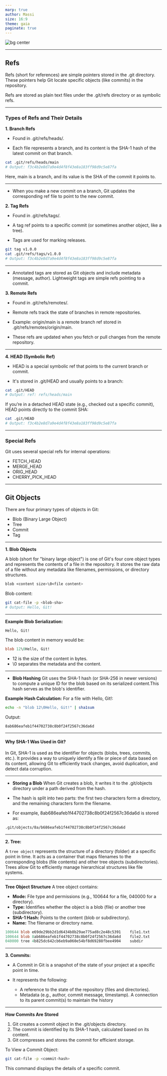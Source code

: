 ```yaml
---
marp: true
author: Massi
size: 16:9
theme: gaia
paginate: true
---
```


![bg center](cover.png)

---

## Refs

Refs (short for references) are simple pointers stored in the .git directory. These pointers help Git locate specific objects (like commits) in the repository.

Refs are stored as plain text files under the .git/refs directory or as symbolic refs.

---

### Types of Refs and Their Details

**1. Branch Refs**

- Found in .git/refs/heads/.

- Each file represents a branch, and its content is the SHA-1 hash of the latest commit on that branch.

```bash
cat .git/refs/heads/main
# Output: f3c4b2e8d7a9e4d4f8f43e8a183ff98d9c5e87fa
```

Here, main is a branch, and its value is the SHA of the commit it points to.

---

- When you make a new commit on a branch, Git updates the corresponding ref file to point to the new commit.

**2. Tag Refs**

- Found in .git/refs/tags/.

- A tag ref points to a specific commit (or sometimes another object, like a tree).

- Tags are used for marking releases.

```bash
git tag v1.0.0
cat .git/refs/tags/v1.0.0
# Output: f3c4b2e8d7a9e4d4f8f43e8a183ff98d9c5e87fa
```

---

- Annotated tags are stored as Git objects and include metadata (message, author). Lightweight tags are simple refs pointing to a commit.

**3. Remote Refs**

- Found in .git/refs/remotes/.

- Remote refs track the state of branches in remote repositories.

- Example: origin/main is a remote branch ref stored in .git/refs/remotes/origin/main.

- These refs are updated when you fetch or pull changes from the remote repository.

---

**4. HEAD (Symbolic Ref)**

- HEAD is a special symbolic ref that points to the current branch or commit.

- It's stored in .git/HEAD and usually points to a branch:

```bash
cat .git/HEAD
# Output: ref: refs/heads/main
```

If you’re in a detached HEAD state (e.g., checked out a specific commit), HEAD points directly to the commit SHA:

```bash
cat .git/HEAD
# Output: f3c4b2e8d7a9e4d4f8f43e8a183ff98d9c5e87fa
```

---

### Special Refs

Git uses several special refs for internal operations:

- FETCH_HEAD
- MERGE_HEAD
- ORIG_HEAD
- CHERRY_PICK_HEAD

---

## Git Objects

There are four primary types of objects in Git:

- Blob (Binary Large Object)
- Tree
- Commit
- Tag

---

**1. Blob Objects**

A blob (short for "binary large object") is one of Git's four core object types and represents the contents of a file in the repository. It stores the raw data of a file without any metadata like filenames, permissions, or directory structures.

```css
blob <content size>\0<file content>
```

Blob content:

```bash
git cat-file -p <blob-sha>
# Output: Hello, Git!
```

---

**Example Blob Serialization:**

```
Hello, Git!
```

The blob content in memory would be:

```sql
blob 12\0Hello, Git!
```

- 12 is the size of the content in bytes.
- \0 separates the metadata and the content.

---

- **Blob Hashing**
  Git uses the SHA-1 hash (or SHA-256 in newer versions) to compute a unique ID for the blob based on its serialized content.This hash serves as the blob's identifier.

**Example Hash Calculation:**
For a file with Hello, Git!:

```bash
echo -n "blob 12\0Hello, Git!" | sha1sum
```

Output:

```
8ab686eafeb1f44702738c8b0f24f2567c36da6d
```

---

#### Why SHA-1 Was Used in Git?

In Git, SHA-1 is used as the identifier for objects (blobs, trees, commits, etc.). It provides a way to uniquely identify a file or piece of data based on its content, allowing Git to efficiently track changes, avoid duplication, and detect data corruption.

---

- **Storing a Blob**
  When Git creates a blob, it writes it to the .git/objects directory under a path derived from the hash.

- The hash is split into two parts: the first two characters form a directory, and the remaining characters form the filename.
- For example, 8ab686eafeb1f44702738c8b0f24f2567c36da6d is stored as:

```bash
.git/objects/8a/b686eafeb1f44702738c8b0f24f2567c36da6d
```

---

**2. Tree:**

A `tree object` represents the structure of a directory (folder) at a specific point in time. It acts as a container that maps filenames to the corresponding blobs (file contents) and other tree objects (subdirectories). Trees allow Git to efficiently manage hierarchical structures like file systems.

---

**Tree Object Structure**
A tree object contains:

- **Mode:** File type and permissions (e.g., 100644 for a file, 040000 for a directory).
- **Type:** Identifies whether the object is a blob (file) or another tree (subdirectory).
- **SHA-1 Hash:** Points to the content (blob or subdirectory).
- **Name:** The filename or directory name.

```sql
100644 blob e69de29bb2d1d6434b8b29ae775ad8c2e48c5391    file1.txt
100644 blob 8ab686eafeb1f44702738c8b0f24f2567c36da6d    file2.txt
040000 tree 4b825dc642cb6eb9a060e54bf8d69288fbee4904    subdir
```

---

**3. Commits:**

- A Commit in Git is a snapshot of the state of your project at a specific point in time.

- It represents the following:
  - A reference to the state of the repository (files and directories).
  - Metadata (e.g., author, commit message, timestamp).
    A connection to its parent commit(s) to maintain the history

---


**How Commits Are Stored**

1. Git creates a commit object in the .git/objects directory.
2. The commit is identified by its SHA-1 hash, calculated based on its content.
3. Git compresses and stores the commit for efficient storage.

To View a Commit Object:

```bash
git cat-file -p <commit-hash>
```

This command displays the details of a specific commit.